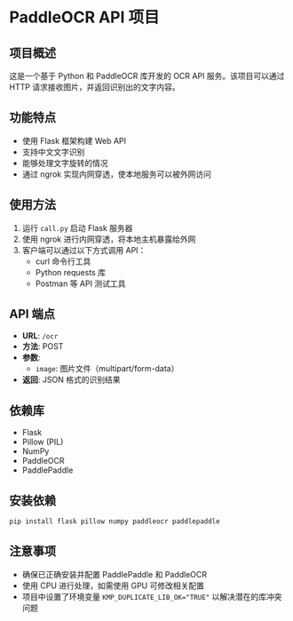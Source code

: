 # PaddleOCR API 项目

## 项目概述

这是一个基于 Python 和 PaddleOCR 库开发的 OCR API 服务。该项目可以通过 HTTP 请求接收图片，并返回识别出的文字内容。

## 功能特点

-   使用 Flask 框架构建 Web API
-   支持中文文字识别
-   能够处理文字旋转的情况
-   通过 ngrok 实现内网穿透，使本地服务可以被外网访问

## 使用方法

1. 运行 `call.py` 启动 Flask 服务器
2. 使用 ngrok 进行内网穿透，将本地主机暴露给外网
3. 客户端可以通过以下方式调用 API：
    - curl 命令行工具
    - Python requests 库
    - Postman 等 API 测试工具

## API 端点

-   **URL**: `/ocr`
-   **方法**: POST
-   **参数**:
    -   `image`: 图片文件（multipart/form-data）
-   **返回**: JSON 格式的识别结果

## 依赖库

-   Flask
-   Pillow (PIL)
-   NumPy
-   PaddleOCR
-   PaddlePaddle

## 安装依赖

```bash
pip install flask pillow numpy paddleocr paddlepaddle
```

## 注意事项

-   确保已正确安装并配置 PaddlePaddle 和 PaddleOCR
-   使用 CPU 进行处理，如需使用 GPU 可修改相关配置
-   项目中设置了环境变量 `KMP_DUPLICATE_LIB_OK="TRUE"` 以解决潜在的库冲突问题
